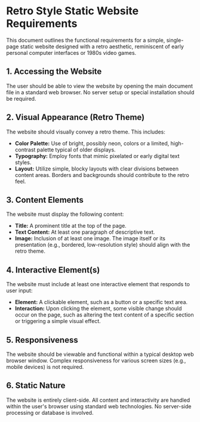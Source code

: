 # Retro Style Static Website Requirements

This document outlines the functional requirements for a simple, single-page static website designed with a retro aesthetic, reminiscent of early personal computer interfaces or 1980s video games.

## 1. Accessing the Website

The user should be able to view the website by opening the main document file in a standard web browser. No server setup or special installation should be required.

## 2. Visual Appearance (Retro Theme)

The website should visually convey a retro theme. This includes:
*   **Color Palette:** Use of bright, possibly neon, colors or a limited, high-contrast palette typical of older displays.
*   **Typography:** Employ fonts that mimic pixelated or early digital text styles.
*   **Layout:** Utilize simple, blocky layouts with clear divisions between content areas. Borders and backgrounds should contribute to the retro feel.

## 3. Content Elements

The website must display the following content:
*   **Title:** A prominent title at the top of the page.
*   **Text Content:** At least one paragraph of descriptive text.
*   **Image:** Inclusion of at least one image. The image itself or its presentation (e.g., bordered, low-resolution style) should align with the retro theme.

## 4. Interactive Element(s)

The website must include at least one interactive element that responds to user input:
*   **Element:** A clickable element, such as a button or a specific text area.
*   **Interaction:** Upon clicking the element, some visible change should occur on the page, such as altering the text content of a specific section or triggering a simple visual effect.

## 5. Responsiveness

The website should be viewable and functional within a typical desktop web browser window. Complex responsiveness for various screen sizes (e.g., mobile devices) is not required.

## 6. Static Nature

The website is entirely client-side. All content and interactivity are handled within the user's browser using standard web technologies. No server-side processing or database is involved.